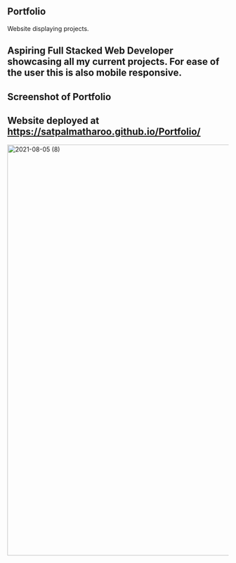 
## Portfolio

Website displaying projects.

## Aspiring Full Stacked Web Developer showcasing all my current projects.  For ease of the user this is also mobile responsive.

## Screenshot of Portfolio

## Website deployed at https://satpalmatharoo.github.io/Portfolio/


<img width="933" alt="2021-08-05 (8)" src="https://user-images.githubusercontent.com/84681197/128414822-bc4d7f05-2850-4a27-abc6-6bd4329f5fe6.png">

